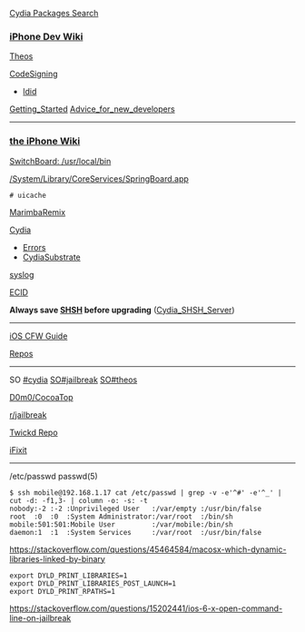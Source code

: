 [Cydia Packages Search](https://www.ios-repo-updates.com/)

### [iPhone Dev Wiki](https://iphonedevwiki.net/index.php/Main_Page)

[Theos](https://iphonedevwiki.net/index.php/Theos)

[CodeSigning](http://iphonedevwiki.net/index.php/Code_Signing)
*   [ldid](http://iphonedevwiki.net/index.php/Ldid)

[Getting_Started](http://iphonedevwiki.net/index.php/Getting_Started)
[Advice_for_new_developers](http://iphonedevwiki.net/index.php/Advice_for_new_developers)

---

### [the iPhone Wiki](https://www.theiphonewiki.com)

[SwitchBoard: /usr/local/bin](https://www.theiphonewiki.com/wiki/SwitchBoard:_/usr/local/bin)

[/System/Library/CoreServices/SpringBoard.app](https://www.theiphonewiki.com/wiki//System/Library/CoreServices/SpringBoard.app)

```plain
# uicache
```

[MarimbaRemix](https://www.zedge.net/find/ringtones/marimba%20remix)

[Cydia](https://www.theiphonewiki.com/wiki/Cydia.app)
*   [Errors](https://www.theiphonewiki.com/wiki/Cydia_Errors)
*   [CydiaSubstrate](https://www.theiphonewiki.com/wiki/Cydia_Substrate)


[syslog](https://www.theiphonewiki.com/wiki/System_Log)

[ECID](https://www.theiphonewiki.com/wiki/ECID)

**Always save [SHSH](https://www.theiphonewiki.com/wiki/SHSH) before upgrading** ([Cydia_SHSH_Server](https://www.theiphonewiki.com/wiki/Cydia_SHSH_Server))

---

[iOS CFW Guide](https://ios.cfw.guide/)

[Repos](https://ios.cfw.guide/recommended-repos)

---

SO
[#cydia](https://stackoverflow.com/questions/tagged/cydia)
[SO#jailbreak](https://stackoverflow.com/questions/tagged/jailbreak)
[SO#theos](https://stackoverflow.com/questions/tagged/theos)

[D0m0/CocoaTop](https://github.com/D0m0/CocoaTop)

[r/jailbreak](https://www.reddit.com/r/jailbreak)

[Twickd Repo](https://repo.twickd.com/)

[iFixit](https://www.ifixit.com/)

---

/etc/passwd passwd(5)

```
$ ssh mobile@192.168.1.17 cat /etc/passwd | grep -v -e'^#' -e'^_' | cut -d: -f1,3- | column -o: -s: -t
nobody:-2 :-2 :Unprivileged User   :/var/empty :/usr/bin/false
root  :0  :0  :System Administrator:/var/root  :/bin/sh
mobile:501:501:Mobile User         :/var/mobile:/bin/sh
daemon:1  :1  :System Services     :/var/root  :/usr/bin/false
```

https://stackoverflow.com/questions/45464584/macosx-which-dynamic-libraries-linked-by-binary

```
export DYLD_PRINT_LIBRARIES=1
export DYLD_PRINT_LIBRARIES_POST_LAUNCH=1
export DYLD_PRINT_RPATHS=1
```

https://stackoverflow.com/questions/15202441/ios-6-x-open-command-line-on-jailbreak
